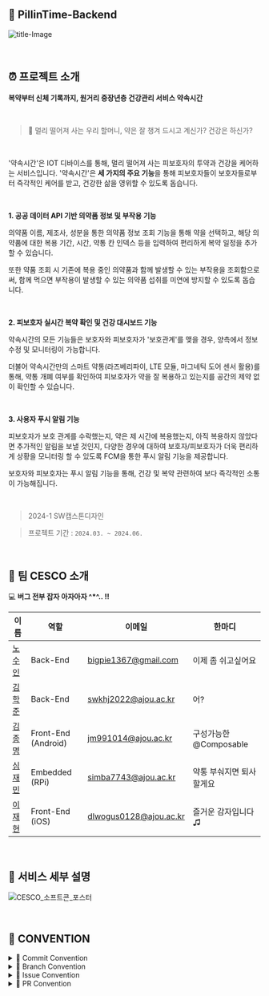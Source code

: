 ## 💊 PillinTime-Backend

![title-Image](https://github.com/Ajou-CESCO/PillinTime-iOS/assets/79050615/0ed6c4a6-2f21-4a56-97af-5930ac05a048)   

<br>

## ⏰ 프로젝트 소개
**복약부터 신체 기록까지, 원거리 중장년층 건강관리 서비스 약속시간**

<br>

> 🤔 멀리 떨어져 사는 우리 할머니, 약은 잘 챙겨 드시고 계신가? 건강은 하신가?

<br>

'약속시간'은 IOT 디바이스를 통해, 멀리 떨어져 사는 피보호자의 투약과 건강을 케어하는 서비스입니다. '약속시간'은 **세 가지의 주요 기능**을 통해 피보호자들이 보호자들로부터 즉각적인 케어를 받고, 건강한 삶을 영위할 수 있도록 돕습니다.

<br>

**1. 공공 데이터 API 기반 의약품 정보 및 부작용 기능**

의약품 이름, 제조사, 성분을 통한 의약품 정보 조회 기능을 통해 약을 선택하고, 해당 의약품에 대한 복용 기간, 시간, 약통 칸 인덱스 등을 입력하여 편리하게 복약 일정을 추가할 수 있습니다.

또한 약품 조회 시 기존에 복용 중인 의약품과 함께 발생할 수 있는 부작용을 조회함으로써, 함께 먹으면 부작용이 발생할 수 있는 의약품 섭취를 미연에 방지할 수 있도록 돕습니다.

<br>

**2. 피보호자 실시간 복약 확인 및 건강 대시보드 기능**

약속시간의 모든 기능들은 보호자와 피보호자가 '보호관계'를 맺을 경우, 양측에서 정보 수정 및 모니터링이 가능합니다. 

더불어 약속시간만의 스마트 약통(라즈베리파이, LTE 모듈, 마그네틱 도어 센서 활용)를 통해, 약통 개폐 여부를 확인하여 피보호자가 약을 잘 복용하고 있는지를 공간의 제약 없이 확인할 수 있습니다.

<br>

**3. 사용자 푸시 알림 기능**

피보호자가 보호 관계를 수락했는지, 약은 제 시간에 복용했는지, 아직 복용하지 않았다면 추가적인 알림을 보낼 것인지, 다양한 경우에 대하여 보호자/피보호자가 더욱 편리하게 상황을 모니터링 할 수 있도록 FCM을 통한 푸시 알림 기능을 제공합니다. 

보호자와 피보호자는 푸시 알림 기능을 통해, 건강 및 복약 관련하여 보다 즉각적인 소통이 가능해집니다.

<br>

> 2024-1 SW캡스톤디자인

> 프로젝트 기간 : `2024.03. ~ 2024.06.`

<br>

## 🐞 팀 CESCO 소개

💻  **버그 전부 잡자 아자아자 ^*^.. !!**

| 이름 | 역할 | 이메일 | 한마디
| --- | --- | --- | --- |
| [노수인](https://github.com/bigpie1367)  | Back-End | bigpie1367@gmail.com | 이제 좀 쉬고싶어요  |
| [김학준](https://github.com/PUPAO)  | Back-End | swkhj2022@ajou.ac.kr | 어? |
| [김종명](https://github.com/jm991014) | Front-End (Android) |  jm991014@ajou.ac.kr | 구성가능한 @Composable | 
| [심재민](https://github.com/simpson9241) | Embedded (RPi) | simba7743@ajou.ac.kr | 약통 부숴지면 퇴사할게요 |
| [이재현](https://github.com/dlwogus0128)  | Front-End (iOS) | dlwogus0128@ajou.ac.kr | 즐거운 감자입니다 ♫ |

<br>

## 📖 서비스 세부 설명

![CESCO_소프트콘_포스터](https://github.com/Ajou-CESCO/PillinTime-iOS/assets/79050615/4ac585d2-eb94-4e3d-8b59-e496a75e615d)

<br>


## 🔔 CONVENTION


<details><summary>💬 Commit Convention
</summary>
<br>

commit은 항상 최소 기능 단위 커밋을 원칙으로 한다. 

<br>

```
[Feat] : 새로운 기능 구현
[Fix] : 버그, 오류 해결, 코드 수정
[Add] : Feat 이외의 부수적인 코드 추가, 새로운 View 생성, 에셋
[Del] : 쓸모없는 코드, 주석 삭제
[Setting] : 프로젝트 세팅 및 전반적 기능
[Refactor] : 전면 수정이 있을 때 사용
[Remove] : 파일 삭제
[Chore] : 그 이외의 잡일/ 버전 코드 수정, 패키지 구조 변경, 파일 이동, 파일이름 변경, just 화면. 레이아웃 조정
[Docs] : README나 WIKI 등의 문서 개정
[Comment] : 필요한 주석 추가 및 변경
[Merge] : 머지
```

</details>



<details><summary>🌿 Branch Convention
</summary>

<br>

표준 Git Flow를  기반으로 하여 본 프로젝트에 불필요하다 판단되는 release 브랜치를 제외한다. 

기본적으로 main 브랜치에서 분기하여 개발은 develop 브랜치에서 진행한다. 

각 기능 개발은 develop 브랜치에서 분기한 feature 브랜치에서 진행한 뒤 개발이 완료되면 develop 브랜치로 병합한다. 

서비스 가능한 수준까지 개발이 완료되면 develop 브랜치에서 main 브랜치로 병합한다.

</details>


<details><summary> 🚨 Issue Convention
</summary>

<br>

필요 기능이 발생할 때마다 이슈 생성을 원칙으로 하며, 하나의 이슈는 하나의 브랜치에 대응한다. 

필요 기능 개발 이후 이슈에 간단한 구현 방법이나 수정 내용을 기록한다.

<br>


```
## 🌿 이슈 요약

<!-- 이슈에 대해 설명해주세요. -->

## ✅ 체크 리스트

<!-- 해야 할 일을 적어주세요. -->

- [ ] todo

```

</details>


<details><summary> 📢 PR Convention
</summary>

<br>


```
### 🌱 작업한 내용

<!-- 아래 리스트를 지우고, 작업 내용을 적어주세요. -->

- 

### 🌿 PR Point

<!-- 피드백을 받고 싶은 부분이나, 공유하고 싶은 부분을 적어주세요. -->

- 

### 📸 스크린샷

<!-- 작업한 화면이 있다면 스크린 샷으로 첨부해주세요. -->

|    구현 내용    |   스크린샷   |
| :-------------: | :----------: |
|  |  |


### 🪴 관련 이슈

<!-- 작업한 이슈번호를 # 뒤에 붙여주세요. -->

- Resolved:
```

</details>


